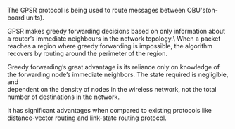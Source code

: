 The GPSR protocol is being used to route messages between OBU's(on-board units).

GPSR makes greedy forwarding decisions based on only information about a router’s immediate neighbours in the network topology.\ 
When a packet reaches a region where greedy forwarding is impossible, the algorithm recovers by routing around the perimeter of the region.

Greedy forwarding’s great advantage is its reliance only on knowledge of the forwarding node’s immediate neighbors. The state required is negligible, and\
dependent on the density of nodes in the wireless network, not the total number of destinations in the network.

It has significant advantages when compared to existing protocols like distance-vector routing and link-state routing protocol.

